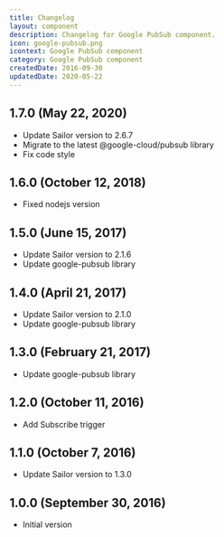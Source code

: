 ```yaml
---
title: Changelog
layout: component
description: Changelog for Google PubSub component.
icon: google-pubsub.png
icontext: Google PubSub component
category: Google PubSub component
createdDate: 2016-09-30
updatedDate: 2020-05-22
---
```


## 1.7.0 (May 22, 2020)

* Update Sailor version to 2.6.7
* Migrate to the latest @google-cloud/pubsub library
* Fix code style

## 1.6.0 (October 12, 2018)

* Fixed nodejs version

## 1.5.0 (June 15, 2017)

* Update Sailor version to 2.1.6
* Update google-pubsub library

## 1.4.0 (April 21, 2017)

* Update Sailor version to 2.1.0
* Update google-pubsub library

## 1.3.0 (February 21, 2017)

* Update google-pubsub library

## 1.2.0 (October 11, 2016)

* Add Subscribe trigger

## 1.1.0 (October 7, 2016)

* Update Sailor version to 1.3.0

## 1.0.0 (September 30, 2016)

* Initial version
